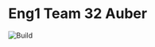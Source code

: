 # Eng1 Team 32 Auber
![Build](https://github.com/Dauthlin/Auber2/workflows/.github/workflows/gradle.yml/badge.svg)
